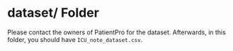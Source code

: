 # dataset/ Folder

Please contact the owners of PatientPro for the dataset. Afterwards, in this folder, you should have `ICU_note_dataset.csv`.